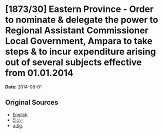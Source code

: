 # [1873/30] Eastern Province - Order to nominate & delegate the power to Regional Assistant Commissioner Local Government, Ampara to take steps & to incur expenditure arising out of several subjects effective from 01.01.2014

**Date:** 2014-08-01

## Original Sources

- [English](https://documents.gov.lk/view/extra-gazettes/2014/8/1873-30_E.pdf)
- [සිංහල](https://documents.gov.lk/view/extra-gazettes/2014/8/1873-30_S.pdf)
- [தமிழ்](https://documents.gov.lk/view/extra-gazettes/2014/8/1873-30_T.pdf)
